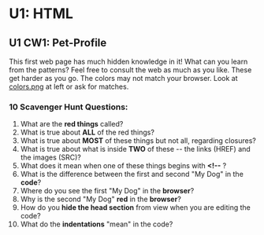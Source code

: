 # U1: HTML
## U1 CW1: Pet-Profile
This first web page has much hidden knowledge in it!  What can you learn from the patterns?  Feel free to consult the web as much as you like. These get harder as you go.  The colors may not match your browser. Look at [colors.png](colors.png) at left or ask for matches. 
### 10 Scavenger Hunt Questions:
1. What are the **red things** called? 
2. What is true about **ALL** of the red things?
3. What is true about **MOST** of these things but not all, regarding closures?
4. What is true about what is inside **TWO** of these -- the links (HREF) and the images (SRC)?
5. What does it mean when one of these things begins with **<!--** ?
6. What is the difference between the first and second "My Dog" in the **code**?
7. Where do you see the first "My Dog" in the **browser**?
8. Why is the second "My Dog" **red** in the **browser**?
9. How do you **hide the head section** from view when you are editing the code? 
10. What do the **indentations** "mean" in the code? 
